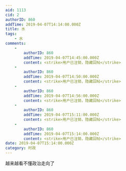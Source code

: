 ```yaml
---
aid: 1113
cid: 2
authorID: 860
addTime: 2019-04-07T14:14:00.000Z
title: 水
tags:
    - 水
comments:
    -
        authorID: 860
        addTime: 2019-04-07T14:45:00.000Z
        content: <strike>用户已注销，隐藏回帖</strike>
    -
        authorID: 860
        addTime: 2019-04-07T14:50:00.000Z
        content: <strike>用户已注销，隐藏回帖</strike>
    -
        authorID: 860
        addTime: 2019-04-07T14:56:00.000Z
        content: <strike>用户已注销，隐藏回帖</strike>
    -
        authorID: 860
        addTime: 2019-04-07T15:11:00.000Z
        content: <strike>用户已注销，隐藏回帖</strike>
    -
        authorID: 860
        addTime: 2019-04-07T15:14:00.000Z
        content: <strike>用户已注销，隐藏回帖</strike>
date: 2019-04-07T15:14:00.000Z
category: 时政
---
```


越来越看不懂政治走向了
